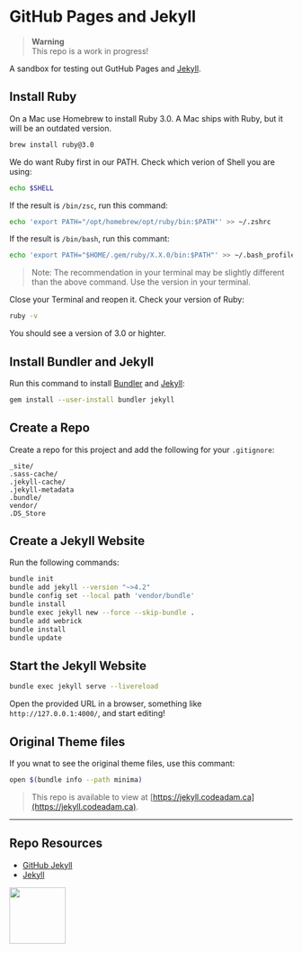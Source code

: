 # GitHub Pages and Jekyll

> **Warning**  
> This repo is a work in progress!

A sandbox for testing out GutHub Pages and [Jekyll](https://jekyllrb.com/).

## Install Ruby

On a Mac use Homebrew to install Ruby 3.0. A Mac ships with Ruby, but it will be an outdated version. 

```sh
brew install ruby@3.0
```

We do want Ruby first in our PATH. Check which verion of Shell you are using:

```sh
echo $SHELL
```

If the result is `/bin/zsc`, run this command:

```sh
echo 'export PATH="/opt/homebrew/opt/ruby/bin:$PATH"' >> ~/.zshrc
```

If the result is `/bin/bash`, run this commant:

```sh
echo 'export PATH="$HOME/.gem/ruby/X.X.0/bin:$PATH"' >> ~/.bash_profile
```

> Note: The recommendation in your terminal may be slightly different than the above command. Use the version in your terminal.

Close your Terminal and reopen it. Check your version of Ruby:

```sh
ruby -v
```

You should see a version of 3.0 or highter. 

## Install Bundler and Jekyll

Run this command to install [Bundler](https://bundler.io/) and [Jekyll](https://jekyllrb.com/):

```sh
gem install --user-install bundler jekyll
```

## Create a Repo

Create a repo for this project and add the following for your `.gitignore`:

```
_site/
.sass-cache/
.jekyll-cache/
.jekyll-metadata
.bundle/
vendor/
.DS_Store
```
## Create a Jekyll Website

Run the following commands:

```sh
bundle init
bundle add jekyll --version "~>4.2"
bundle config set --local path 'vendor/bundle'
bundle install
bundle exec jekyll new --force --skip-bundle .
bundle add webrick
bundle install
bundle update
```

## Start the Jekyll Website

```sh
bundle exec jekyll serve --livereload
```

Open the provided URL in a browser, something like `http://127.0.0.1:4000/`, and start editing!

## Original Theme files

If you wnat to see the original theme files, use this commant:

```sh
open $(bundle info --path minima) 
```

> This repo is available to view at [https://jekyll.codeadam.ca](https://jekyll.codeadam.ca).

---

## Repo Resources

- [GitHub Jekyll](https://docs.github.com/en/pages/setting-up-a-github-pages-site-with-jekyll/about-github-pages-and-jekyll)
- [Jekyll](https://jekyllrb.com/)

<a href="https://codeadam.ca">
<img src="https://codeadam.ca/images/code-block.png" width="100">
</a>
